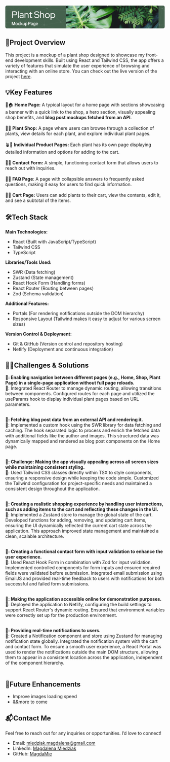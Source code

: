 ![Header](./src/assets/github-header-image.png)

## 📝Project Overview
This project is a mockup of a plant shop designed to showcase my front-end development skills. Built using React and Tailwind CSS, the app offers a variety of features that simulate the user experience of browsing and interacting with an online store. You can check out the live version of the project [here](https://showcase-store-miedziak.netlify.app/).

## 💡Key Features
 🌱🏠 **Home Page:** A typical layout for a home page with sections showcasing a banner with a quick link to the shop, a hero section, visually appealing shop benefits, and **blog post mockups fetched from an API**.<br><br>
 🛒🌿 **Plant Shop:** A page where users can browse through a collection of plants, view details for each plant, and explore individual plant pages.<br><br>
 🪴📄 **Individual Product Pages:** Each plant has its own page displaying detailed information and options for adding to the cart.<br><br>
 📝📮 **Contact Form:** A simple, functioning contact form that allows users to reach out with inquiries.<br><br>
 🤔💡 **FAQ Page**: A page with collapsible answers to frequently asked questions, making it easy for users to find quick information.<br><br>
 🛒🧾 **Cart Page:** Users can add plants to their cart, view the contents, edit it, and see a subtotal of the items.<br>

## 🛠️Tech Stack

**Main Technologies:**
 - React (Built with JavaScript/TypeScript)
 - Tailwind CSS
 - TypeScript

**Libraries/Tools Used:**
 - SWR (Data fetching)
 - Zustand (State management)
 - React Hook Form (Handling forms)
 - React Router (Routing between pages)
 - Zod (Schema validation)

**Additional Features:**
 - Portals (For rendering notifications outside the DOM hierarchy)
 - Responsive Layout (Tailwind makes it easy to adjust for various screen sizes)

**Version Control & Deployment:**
 - Git & GitHub (Version control and repository hosting)
 - Netlify (Deployment and continuous integration)

## 🧩🧠Challenges & Solutions <br> 
**🧩: Enabling navigation between different pages (e.g., Home, Shop, Plant Page) in a single-page application without full page reloads.**<br>
🧠: Integrated React Router to manage dynamic routing, allowing transitions between components. Configured routes for each page and utilized the useParams hook to display individual plant pages based on URL parameters.
<br><br>

**🧩: Fetching blog post data from an external API and rendering it.**<br>
🧠: Implemented a custom hook using the SWR library for data fetching and caching. The hook separated logic to process and enrich the fetched data with additional fields like the author and images. This structured data was dynamically mapped and rendered as blog post components on the Home page.
<br><br>


**🧩: Challenge: Making the app visually appealing across all screen sizes while maintaining consistent styling.**<br>
🧠: Used Tailwind CSS classes directly within TSX to style components, ensuring a responsive design while keeping the code simple. Customized the Tailwind configuration for project-specific needs and maintained a consistent design throughout the application.
<br><br>


**🧩: Creating a realistic shopping experience by handling user interactions, such as adding items to the cart and reflecting these changes in the UI.**  
🧠: Implemented a Zustand store to manage the global state of the cart. Developed functions for adding, removing, and updating cart items, ensuring the UI dynamically reflected the current cart state across the application. This approach improved state management and maintained a clean, scalable architecture.
<br><br>

**🧩: Creating a functional contact form with input validation to enhance the user experience.**<br>
🧠: Used React Hook Form in combination with Zod for input validation. Implemented controlled components for form inputs and ensured required fields were validated before submission. Integrated email submission using EmailJS and provided real-time feedback to users with notifications for both successful and failed form submissions.
<br><br>

**🧩: Making the application accessible online for demonstration purposes.**<br>
🧠: Deployed the application to Netlify, configuring the build settings to support React Router's dynamic routing. Ensured that environment variables were correctly set up for the production environment.
<br><br>

**🧩: Providing real-time notifications to users.**<br>
🧠: Created a Notification component and store using Zustand for managing notification state globally. Integrated the notification system with the cart and contact form. To ensure a smooth user experience, a React Portal was used to render the notifications outside the main DOM structure, allowing them to appear in a consistent location across the application, independent of the component hierarchy.
<br><br>

## 🚀Future Enhancements
 - Improve images loading speed
 - &&more to come

## 📬Contact Me
Feel free to reach out for any inquiries or opportunities. I’d love to connect!

 - Email: [miedziak.magdalena@gmail.com](mailto:miedziak.magdalena@gmail.com)
 - LinkedIn: [Magdalena Miedziak](https://www.linkedin.com/in/magdalena-miedziak/) 
 - GitHub: [MagdaMie](https://github.com/MagdaMie)

